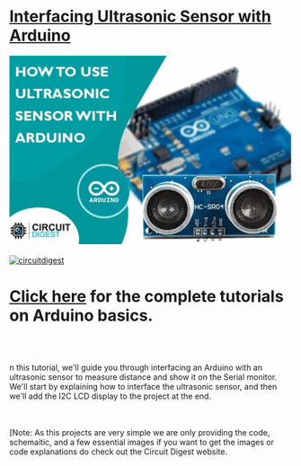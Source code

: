 # [Interfacing Ultrasonic Sensor with Arduino](https://circuitdigest.com/microcontroller-projects/interface-arduino-with-ultrasonic-sensor)
<img src="https://github.com/Circuit-Digest/Basic-Arduino-Tutorials-for-Beginners-/blob/6c462b2d328285abc71cad1a9101c17771aca229/How%20to%20Interface%20Arduino%20with%20an%20Ultrasonic%20Sensor/Images/Arduino%20Ultrasonics%20Sensor.png" width="" alt="alt_text" title="image_tooltip">

<br>

<br>
<a href="https://circuitdigest.com/tags/arduino"><img src="https://img.shields.io/static/v1?label=&labelColor=505050&message=Arduino Basic Tutorials Circuit Digest&color=%230076D6&style=social&logo=google-chrome&logoColor=%230076D6" alt="circuitdigest"/></a>
<br>

[<h1>Click here](https://circuitdigest.com/tags/arduino) for the complete tutorials on Arduino basics.</h1>


<br>
<br>

n this tutorial, we'll guide you through interfacing an Arduino with an ultrasonic sensor to measure distance and show it on the Serial monitor. We'll start by explaining how to interface the ultrasonic sensor, and then we'll add the I2C LCD display to the project at the end.

<br>
<br>
[Note: As this projects are very simple we are only providing the code, schemaitic, and a few essential images if you want to get the images or code explanations do check out the Circuit Digest website.
<br>
<br>


